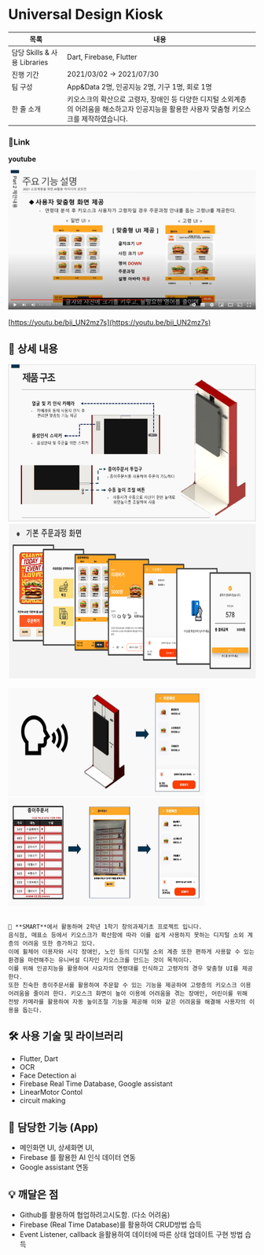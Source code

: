 # Universal Design Kiosk
|목록|내용|
|-------|-------|
|담당 Skills & 사용 Libraries| Dart, Firebase, Flutter|
|진행 기간| 2021/03/02 → 2021/07/30|
|팀 구성| App&Data 2명, 인공지능 2명, 기구 1명, 회로 1명|
|한 줄 소개| 키오스크의 확산으로 고령자, 장애인 등 다양한 디지털 소외계층의 어려움을 해소하고자 인공지능을 활용한 사용자 맞춤형 키오스크를 제작하였습니다.|

### 🔗Link



**youtube**

<a href="https://youtu.be/bii_UN2mz7s"><img src="./image/kiosk_youtube.png"/></a>

[https://youtu.be/bii_UN2mz7s](https://youtu.be/bii_UN2mz7s)

## 📖 상세 내용

<img src="./image/%EC%A0%9C%ED%92%88%EA%B5%AC%EC%A1%B0.jpg" width="600" height="320">   

<img src="./image/%EA%B8%B0%EB%B3%B8%20%EC%A3%BC%EB%AC%B8%EC%88%9C%EC%84%9C%20UI.png" width="600" height="320">  


<img src="./image/%EC%9D%8C%EC%84%B1%EC%A3%BC%EB%AC%B8.JPG" width="400" height="220"><img src="./image/%EC%A2%85%EC%9D%B4%EC%A3%BC%EB%AC%B8%EC%84%9C.JPG" width="400" height="220">

```

🐷 **SMART**에서 활동하며 2학년 1학기 창의과제기초 프로젝트 입니다. 
음식점, 매표소 등에서 키오스크가 확산함에 따라 이를 쉽게 사용하지 못하는 디지털 소외 계층의 어려움 또한 증가하고 있다. 
이에 휠체어 이용자와 시각 장애인, 노인 등의 디지털 소외 계층 또한 편하게 사용할 수 있는 환경을 마련해주는 유니버설 디자인 키오스크를 만드는 것이 목적이다. 
이를 위해 인공지능을 활용하여 사요자의 연령대를 인식하고 고령자의 경우 맞춤형 UI를 제공한다. 
또한 친숙한 종이주문서를 활용하여 주문할 수 있는 기능을 제공하여 고령층의 키오스크 이용어려움을 줄이려 한다. 키오스크 화면이 높아 이용에 어려움을 겪는 장애인, 어린이를 위해 전방 카메라를 활용하여 자동 높이조절 기능을 제공해 이와 같은 어려움을 해결해 사용자의 이용을 돕는다.

```

## 🛠️ 사용 기술 및 라이브러리
- Flutter, Dart
- OCR
- Face Detection ai 
- Firebase Real Time Database, Google assistant
- LinearMotor Contol
- circuit making


## 📱 담당한 기능 (App)

- 메인화면 UI, 상세화면 UI,
- Firebase 를 활용한 AI 인식 데이터 연동
- Google assistant 연동

## 💡 깨달은 점

- Github를 활용하여 협업하려고시도함. (다소 어려움)
- Firebase (Real Time Database)를 활용하여 CRUD방법 습득
- Event Listener, callback 을활용하여 데이터에 따른 상태 업데이트 구현 방법 습득
